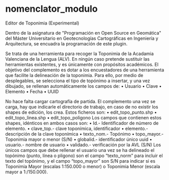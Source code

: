 # nomenclator_modulo
Editor de Toponimia (Experimental)

Dentro de la asignatura de "Programación en Open Source en Geomática" del Máster Universitario en Geotecnologías Cartográficas en Ingeniería y Arquitectura, se encuadra la programación de este plugin.

Se trata de una herramienta para recoger la Toponimia de la Acadamia Valenciana de la Lengua (ALV). En ningún caso pretende sustituir las herramientas existentes, y es únicamente con propósitos académicos.
El objetivo del complemento es dotar a los encuestadores de una herramienta que facilite la delineación de la toponimia. Para ello, por medio de desplegables, se selecciona el tipo de topónimo a insertar, y una vez dibujado, se rellenan automáticamente los campos de:
•	Usuario
•	Clave
•	Elemento
•	Fecha
•	UUID

No hace falta cargar cartografía de partida. El complemento una vez se carga, hay que indicarle el directorio de trabajo, en caso de no existir los shapes de edición, los crea. 
Estos ficheros son:
•	edit_topo_punto.shp
•	edit_topo_linea.shp
•	edit_topo_poligono
Los campos que contienen estos shapes, idénticos en ambos casos son:
•	Id.- Identificador de número de elemento.
•	clave_top.- clave toponímica, identificador
•	elemento.- descripción de la clave toponímica
•	texto_nom.- Topónimo
•	topo_mayor.- Toponimia mayor o menor (S/N)
•	globalid.- identificador único uuid
•	usuario.- nombre de usuario
•	validado.- verificación por la AVL (S/N)
Los únicos campos que debe rellenar el usuario una vez se ha delineado el topónimo (punto, línea o pligono) son el campo “texto_norm” para incluir el texto del topónimo, y el campo “topo_mayor” son S/N para indicar si es Toponimia Mayor (escalas 1:150.000 o menor) o Toponimia Menor (escala mayor a 1:/150.000).

